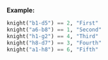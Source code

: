 **Example:**

```python
knight("b1-d5") == 2, "First"
knight("a6-b8") == 1, "Second"
knight("h1-g2") == 4, "Third"
knight("h8-d7") == 3, "Fourth"
knight("a1-h8") == 6, "Fifth"
```